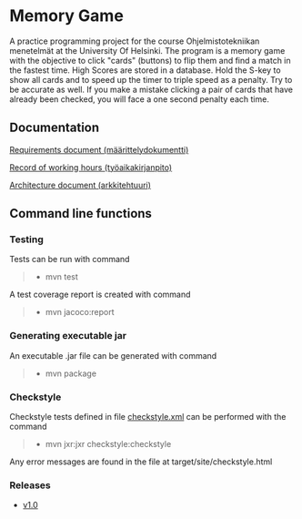 # Memory Game
A practice programming project for the course Ohjelmistotekniikan menetelmät at the University Of Helsinki. The program is a memory game with the objective to click "cards" (buttons) to flip them and find a match in the fastest time. High Scores are stored in a database. Hold the S-key to show all cards and to speed up the timer to triple speed as a penalty. Try to be accurate as well. If you make a mistake clicking a pair of cards that have already been checked, you will face a one second penalty each time.
## Documentation
[Requirements document (määrittelydokumentti)](https://github.com/massamasa/otm-harjoitustyo/blob/master/documentation/requirementsdocument.md)

[Record of working hours (työaikakirjanpito)](https://github.com/massamasa/otm-harjoitustyo/blob/master/documentation/workhoursrecord.md)

[Architecture document (arkkitehtuuri)](https://github.com/massamasa/otm-harjoitustyo/blob/master/documentation/architecturedocument.md)

## Command line functions

### Testing
Tests can be run with command
> - mvn test

A test coverage report is created with command
> - mvn jacoco:report

### Generating executable jar 
An executable .jar file can be generated with command
> - mvn package

### Checkstyle
Checkstyle tests defined in file [checkstyle.xml](https://github.com/massamasa/otm-harjoitustyo/blob/master/MemoryGame/checkstyle.xml) can be performed with the command
> -  mvn jxr:jxr checkstyle:checkstyle

Any error messages are found in the file at target/site/checkstyle.html

### Releases
- [v1.0](https://github.com/massamasa/otm-harjoitustyo/releases/tag/v1.0)
